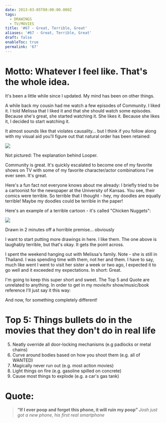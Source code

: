 ```yaml
---
date: 2013-03-05T00:00:00.000Z
tags:
  - DRAWINGS
  - TV/MOVIES
title: '#67 - Great, Terrible, Great'
aliases: '#67 - Great, Terrible, Great'
draft: false
enableToc: true
permalink: '67'
---
```


# Motto: Whatever I feel like. That's the whole idea.

It's been a little while since I updated. My mind has been on other things.

A while back my cousin had me watch a few episodes of Community. I liked it. I told Melissa that I liked it and that she should watch some episodes. Because she's great, she started watching it. She likes it. Because she likes it, I decided to start watching it.

It almost sounds like that violates causality... but I think if you follow along with my visual aid you'll figure out that natural order has been retained:

![](assets/67-1.jpg)

Not pictured: The explanation behind Looper.

Community is great. It's quickly escalated to become one of my favorite shows on TV with some of my favorite character/actor combinations I've ever seen. It's great.

Here's a fun fact not everyone knows about me already: I briefly tried to be a cartoonist for the newspaper at the University of Kansas. You see, their comics were terrible. So terrible that I thought - hey, my doodles are equally terrible! Maybe my doodles could be terrible in the paper!

Here's an example of a terrible cartoon - it's called "Chicken Nuggets":

![](assets/67-2.jpg)

Drawn in 2 minutes off a horrible premise... obviously

I want to start putting more drawings in here. I like them. The one above is laughably terrible, but that's okay. It gets the point across.

I spent the weekend hanging out with Melissa's family. Note - she is still in Thailand. I was spending time with them, not her and them. I have to say, much like went I went to visit her sister a week or two ago, I expected it to go well and it exceeded my expectations. In short: Great.

I'm going to keep this super short and sweet. The Top 5 and Quote are unrelated to anything. In order to get in my movie/tv show/music/book reference I'll just say it this way:

And now, for something completely different!

# Top 5: Things bullets do in the movies that they don't do in real life
5. Neatly override all door-locking mechanisms (e.g padlocks or metal chains)
4. Curve around bodies based on how you shoot them (e.g. all of WANTED)
3. Magically never run out (e.g. most action movies)
2. Light things on fire (e.g. gasoline spilled on concrete)
1. Cause most things to explode (e.g. a car's gas tank)

# Quote:
> **“If I ever poop and forget this phone, it will ruin my poop”**
<cite>Josh just got a new phone, his first real smartphone</cite>
